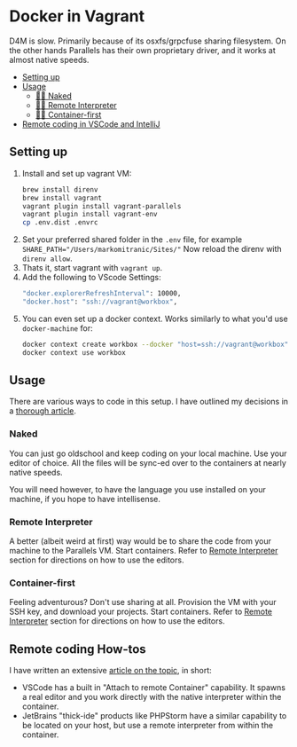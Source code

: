 # Docker in Vagrant

D4M is slow. Primarily because of its osxfs/grpcfuse sharing filesystem. On the other hands Parallels has their own proprietary driver, and it works at almost native speeds.

- [Setting up](#setting-up)
- [Usage](#usage)
    - [👨‍🔧 Naked](#naked)
    - [👨‍⚕️ Remote Interpreter](#remote-interpreter)
    - [👨‍🚀 Container-first](#container-first)
- [Remote coding in VSCode and IntelliJ](#remote-coding)

## Setting up

1. Install and set up vagrant VM:
    ```bash
    brew install direnv
    brew install vagrant
    vagrant plugin install vagrant-parallels
    vagrant plugin install vagrant-env
    cp .env.dist .envrc
    ```
2. Set your preferred shared folder in the `.env` file, for example `SHARE_PATH="/Users/markomitranic/Sites/"` Now reload the direnv with `direnv allow`.
3. Thats it, start vagrant with `vagrant up`.
4. Add the following to VScode Settings:
    ```bash
    "docker.explorerRefreshInterval": 10000,
    "docker.host": "ssh://vagrant@workbox",
    ```
5. You can even set up a docker context. Works similarly to what you'd use `docker-machine` for:
    ```bash
    docker context create workbox --docker "host=ssh://vagrant@workbox"
    docker context use workbox
    ```


## Usage

There are various ways to code in this setup. I have outlined my decisions in a [thorough article](https://medium.com/homullus/docker-for-mac-performance-diy-d4m-e4232ca8b671).

### Naked
You can just go oldschool and keep coding on your local machine. Use your editor of choice. All the files will be sync-ed over to the containers at nearly native speeds.

You will need however, to have the language you use installed on your machine, if you hope to have intellisense.

### Remote Interpreter
A better (albeit weird at first) way would be to share the code from your machine to the Parallels VM. Start containers. Refer to [Remote Interpreter](#remote-coding) section for directions on how to use the editors.

### Container-first
Feeling adventurous? Don't use sharing at all. Provision the VM with your SSH key, and download your projects. Start containers. Refer to [Remote Interpreter](#remote-coding) section for directions on how to use the editors.

## Remote coding How-tos
I have written an extensive [article on the topic](https://medium.com/homullus/remote-development-or-how-i-learned-to-stop-worrying-and-love-the-mainframe-90165147a57d), in short:
- VSCode has a built in "Attach to remote Container" capability. It spawns a real editor and you work directly with the native interpreter within the container.
- JetBrains "thick-ide" products like PHPStorm have a similar capability to be located on your host, but use a remote interpreter from within the container.
